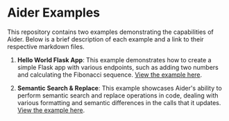 # Aider Examples

This repository contains two examples demonstrating the capabilities of Aider. Below is a brief description of each example and a link to their respective markdown files.

1. **Hello World Flask App**: This example demonstrates how to create a simple Flask app with various endpoints, such as adding two numbers and calculating the Fibonacci sequence. [View the example here](examples/hello-world-flask.md).

2. **Semantic Search & Replace**: This example showcases Aider's ability to perform semantic search and replace operations in code, dealing with various formatting and semantic differences in the calls that it updates. [View the example here](examples/semantic-search-replace.md).
